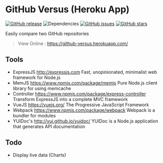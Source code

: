 # GitHub Versus (Heroku App)

[![GitHub release](https://img.shields.io/github/release/Ealenn/GitHub-Versus.svg)](https://github.com/Ealenn/GitHub-Versus/releases/latest)  ![Dependencies](https://david-dm.org/Ealenn/GitHub-Versus.svg)  [![GitHub issues](https://img.shields.io/github/issues/Ealenn/GitHub-Versus.svg)](https://github.com/Ealenn/GitHub-Versus/issues) [![GitHub stars](https://img.shields.io/github/stars/Ealenn/GitHub-Versus.svg?style=social&label=Star)](https://github.com/Ealenn/GitHub-Versus)

Easily compare two GitHub repositories

> View Online :
> https://github-versus.herokuapp.com/

## Tools
- ExpressJS http://expressjs.com Fast, unopinionated, minimalist web framework for Node.js
- MemJS https://www.npmjs.com/package/memjs Pure Node.js client library for using memcache
- Controller https://www.npmjs.com/package/express-controller Transform ExpressJS into a complete MVC framework
- VueJS https://vuejs.org/ The Progressive JavaScript Framework
- Webpack https://www.npmjs.com/package/webpack Webpack is a bundler for modules
- YUIDoc's http://yui.github.io/yuidoc/ YUIDoc is a Node.js application that generates API documentation

## Todo
- Display live data (Charts)